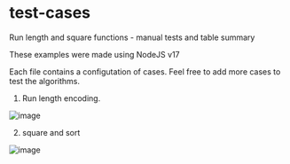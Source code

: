 # test-cases
Run length and square functions - manual tests and table summary

These examples were made using NodeJS v17

Each file contains a configutation of cases. Feel free to add more cases to test the algorithms.


1. Run length encoding.

![image](https://user-images.githubusercontent.com/10820075/159011038-ddc0c9ef-00dc-42c3-be69-3e252e5804cb.png)

2. square and sort

![image](https://user-images.githubusercontent.com/10820075/159011095-07e3a0f5-9b85-4016-a484-a9b2682cbff7.png)
